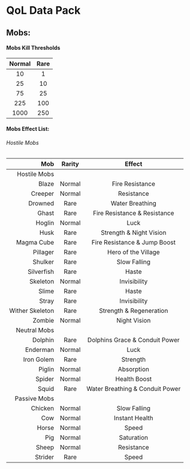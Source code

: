 # QoL Data Pack
## Mobs:
#### Mobs Kill Thresholds
| Normal | Rare |
| :---: | :---: |
| 10 | 1 |
| 25 | 10 |
| 75 | 25 |
| 225 | 100 |
| 1000 | 250 |

#### Mobs Effect List:
###### Hostile Mobs
| Mob | Rarity | Effect |
| ---: | :---: | :---: |
| Hostile Mobs |  |  |
| Blaze | Normal | Fire Resistance |
| Creeper | Normal | Resistance |
| Drowned | Rare | Water Breathing |
| Ghast | Rare | Fire Resistance & Resistance |
| Hoglin | Normal | Luck |
| Husk | Rare | Strength & Night Vision |
| Magma Cube | Rare | Fire Resistance & Jump Boost |
| Pillager | Rare | Hero of the Village |
| Shulker | Rare | Slow Falling |
| Silverfish | Rare | Haste |
| Skeleton | Normal | Invisibility |
| Slime | Rare | Haste |
| Stray | Rare | Invisibility |
| Wither Skeleton | Rare | Strength & Regeneration |
| Zombie | Normal | Night Vision |
| Neutral Mobs |  |  |
| Dolphin | Rare | Dolphins Grace & Conduit Power |
| Enderman | Normal | Luck |
| Iron Golem | Rare | Strength |
| Piglin | Normal | Absorption |
| Spider | Normal | Health Boost |
| Squid | Rare | Water Breathing & Conduit Power |
| Passive Mobs |  |  |
| Chicken | Normal | Slow Falling |
| Cow | Normal | Instant Health |
| Horse | Normal | Speed |
| Pig | Normal | Saturation |
| Sheep | Normal | Resistance |
| Strider | Rare | Speed |
